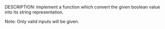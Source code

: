 DESCRIPTION:
Implement a function which convert the given boolean value into its string representation.

Note: Only valid inputs will be given.